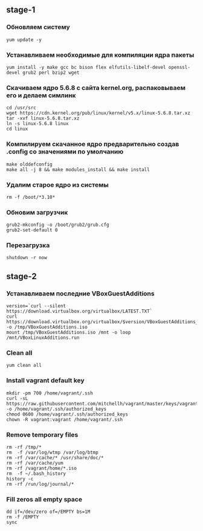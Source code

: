 stage-1
-----

### Обновляем систему
    yum update -y

### Устанавливаем необходимые для компиляции ядра пакеты
    yum install -y make gcc bc bison flex elfutils-libelf-devel openssl-devel grub2 perl bzip2 wget

### Скачиваем ядро 5.6.8 с сайта kernel.org, распаковываем его и делаем симлинк
    cd /usr/src
    wget https://cdn.kernel.org/pub/linux/kernel/v5.x/linux-5.6.8.tar.xz
    tar -xvf linux-5.6.8.tar.xz
    ln -s linux-5.6.8 linux
    cd linux

### Компилируем скачанное ядро предварительно создав .config со значениями по умолчанию
    make olddefconfig
    make all -j 8 && make modules_install && make install

### Удалим старое ядро из системы 
    rm -f /boot/*3.10*

### Обновим загрузчик
    grub2-mkconfig -o /boot/grub2/grub.cfg
    grub2-set-default 0

### Перезагрузка
    shutdown -r now


stage-2
-----
### Устанавливаем последние VBoxGuestAdditions
    version=`curl --silent https://download.virtualbox.org/virtualbox/LATEST.TXT`
    curl https://download.virtualbox.org/virtualbox/$version/VBoxGuestAdditions_$version.iso -o /tmp/VBoxGuestAdditions.iso
    mount /tmp/VBoxGuestAdditions.iso /mnt -o loop
    /mnt/VBoxLinuxAdditions.run


### Clean all
    yum clean all

### Install vagrant default key
    mkdir -pm 700 /home/vagrant/.ssh
    curl -sL https://raw.githubusercontent.com/mitchellh/vagrant/master/keys/vagrant.pub -o /home/vagrant/.ssh/authorized_keys
    chmod 0600 /home/vagrant/.ssh/authorized_keys
    chown -R vagrant:vagrant /home/vagrant/.ssh


### Remove temporary files
    rm -rf /tmp/*
    rm  -f /var/log/wtmp /var/log/btmp
    rm -rf /var/cache/* /usr/share/doc/*
    rm -rf /var/cache/yum
    rm -rf /vagrant/home/*.iso
    rm  -f ~/.bash_history
    history -c
    rm -rf /run/log/journal/*

### Fill zeros all empty space
    dd if=/dev/zero of=/EMPTY bs=1M
    rm -f /EMPTY
    sync
